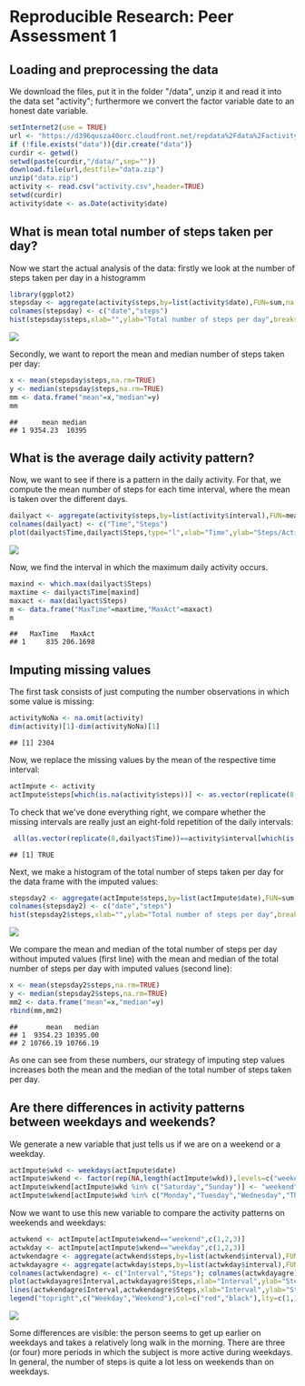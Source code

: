 # Reproducible Research: Peer Assessment 1

## Loading and preprocessing the data
We download the files, put it in the folder "/data", unzip it and read it into the data set "activity"; furthermore we convert the factor variable date to an honest date variable.


```r
setInternet2(use = TRUE)
url <- "https://d396qusza40orc.cloudfront.net/repdata%2Fdata%2Factivity.zip"
if (!file.exists("data")){dir.create("data")}
curdir <- getwd()
setwd(paste(curdir,"/data/",sep=""))
download.file(url,destfile="data.zip")
unzip("data.zip")
activity <- read.csv("activity.csv",header=TRUE)
setwd(curdir)
activity$date <- as.Date(activity$date)
```


## What is mean total number of steps taken per day?
Now we start the actual analysis of the data: firstly we look at the number of steps taken per day in a histogramm

```r
library(ggplot2)
stepsday <- aggregate(activity$steps,by=list(activity$date),FUN=sum,na.rm=TRUE)
colnames(stepsday) <- c("date","steps")
hist(stepsday$steps,xlab="",ylab="Total number of steps per day",breaks=20)
```

![](PA1_template_files/figure-html/unnamed-chunk-2-1.png) 
  
Secondly, we want to report the mean and median number of steps taken per day:

```r
x <- mean(stepsday$steps,na.rm=TRUE)
y <- median(stepsday$steps,na.rm=TRUE)
mm <- data.frame("mean"=x,"median"=y)
mm
```

```
##      mean median
## 1 9354.23  10395
```


## What is the average daily activity pattern?
Now, we want to see if there is a pattern in the daily activity. For that, we compute the mean number of steps for each time interval, where the mean is taken over the different days.

```r
dailyact <- aggregate(activity$steps,by=list(activity$interval),FUN=mean,na.rm=TRUE);
colnames(dailyact) <- c("Time","Steps")
plot(dailyact$Time,dailyact$Steps,type="l",xlab="Time",ylab="Steps/Activity")
```

![](PA1_template_files/figure-html/unnamed-chunk-4-1.png) 

Now, we find the interval in which the maximum daily activity occurs.

```r
maxind <- which.max(dailyact$Steps)
maxtime <- dailyact$Time[maxind]
maxact <- max(dailyact$Steps)
m <- data.frame("MaxTime"=maxtime,"MaxAct"=maxact)
m
```

```
##   MaxTime   MaxAct
## 1     835 206.1698
```

## Imputing missing values
The first task consists of just computing the number observations in which some value is missing:

```r
activityNoNa <- na.omit(activity)
dim(activity)[1]-dim(activityNoNa)[1]
```

```
## [1] 2304
```

Now, we replace the missing values by the mean of the respective time interval:

```r
actImpute <- activity
actImpute$steps[which(is.na(activity$steps))] <- as.vector(replicate(8,dailyact$Steps))
```

To check that we've done everything right, we compare whether the missing intervals are really just an eight-fold repetition of the daily intervals:

```r
 all(as.vector(replicate(8,dailyact$Time))==activity$interval[which(is.na(activity$steps))])
```

```
## [1] TRUE
```

Next, we make a histogram of the total number of steps taken per day for the data frame with the imputed values:

```r
stepsday2 <- aggregate(actImpute$steps,by=list(actImpute$date),FUN=sum,na.rm=TRUE)
colnames(stepsday2) <- c("date","steps")
hist(stepsday2$steps,xlab="",ylab="Total number of steps per day",breaks=20)
```

![](PA1_template_files/figure-html/unnamed-chunk-9-1.png) 
 
 We compare the mean and median of the total number of steps per day without imputed values (first line) with the mean and median of the total number of steps per day with imputed values (second line):
 

```r
x <- mean(stepsday2$steps,na.rm=TRUE)
y <- median(stepsday2$steps,na.rm=TRUE)
mm2 <- data.frame("mean"=x,"median"=y)
rbind(mm,mm2)
```

```
##       mean   median
## 1  9354.23 10395.00
## 2 10766.19 10766.19
```

As one can see from these numbers, our strategy of imputing step values increases both the mean and the median of the total number of steps taken per day.


## Are there differences in activity patterns between weekdays and weekends?
We generate a new variable that just tells us if we are on a weekend or a weekday.

```r
actImpute$wkd <- weekdays(actImpute$date)
actImpute$wkend <- factor(rep(NA,length(actImpute$wkd)),levels=c("weekend","weekday"))
actImpute$wkend[actImpute$wkd %in% c("Saturday","Sunday")] <- "weekend"
actImpute$wkend[actImpute$wkd %in% c("Monday","Tuesday","Wednesday","Thursday","Friday")] <- "weekday"
```

Now we want to use this new variable to compare the activity patterns on weekends and weekdays:

```r
actwkend <- actImpute[actImpute$wkend=="weekend",c(1,2,3)]
actwkday <- actImpute[actImpute$wkend=="weekday",c(1,2,3)]
actwkendagre <- aggregate(actwkend$steps,by=list(actwkend$interval),FUN=sum)
actwkdayagre <- aggregate(actwkday$steps,by=list(actwkday$interval),FUN=sum)
colnames(actwkendagre) <- c("Interval","Steps"); colnames(actwkdayagre) <- c("Interval","Steps")
plot(actwkdayagre$Interval,actwkdayagre$Steps,xlab="Interval",ylab="Steps",type="l",col="red")
lines(actwkendagre$Interval,actwkendagre$Steps,xlab="Interval",ylab="Steps",type="l")
legend("topright",c("Weekday","Weekend"),col=c("red","black"),lty=c(1,1))
```

![](PA1_template_files/figure-html/unnamed-chunk-12-1.png) 

Some differences are visible: the person seems to get up earlier on weekdays and takes a relatively long walk in the morning. There are three (or four) more periods in which the subject is more active during weekdays. In general, the number of steps is quite a lot less on weekends than on weekdays.
